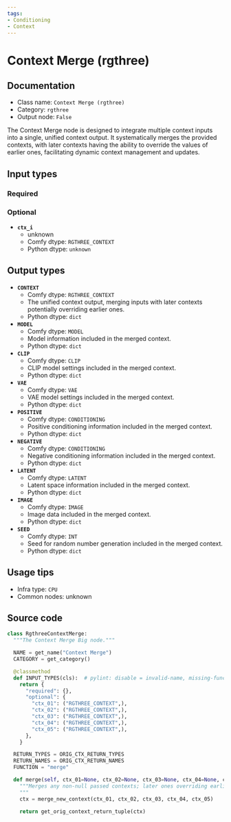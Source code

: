 ```yaml
---
tags:
- Conditioning
- Context
---
```


# Context Merge (rgthree)
## Documentation
- Class name: `Context Merge (rgthree)`
- Category: `rgthree`
- Output node: `False`

The Context Merge node is designed to integrate multiple context inputs into a single, unified context output. It systematically merges the provided contexts, with later contexts having the ability to override the values of earlier ones, facilitating dynamic context management and updates.
## Input types
### Required
### Optional
- **`ctx_i`**
    - unknown
    - Comfy dtype: `RGTHREE_CONTEXT`
    - Python dtype: `unknown`
## Output types
- **`CONTEXT`**
    - Comfy dtype: `RGTHREE_CONTEXT`
    - The unified context output, merging inputs with later contexts potentially overriding earlier ones.
    - Python dtype: `dict`
- **`MODEL`**
    - Comfy dtype: `MODEL`
    - Model information included in the merged context.
    - Python dtype: `dict`
- **`CLIP`**
    - Comfy dtype: `CLIP`
    - CLIP model settings included in the merged context.
    - Python dtype: `dict`
- **`VAE`**
    - Comfy dtype: `VAE`
    - VAE model settings included in the merged context.
    - Python dtype: `dict`
- **`POSITIVE`**
    - Comfy dtype: `CONDITIONING`
    - Positive conditioning information included in the merged context.
    - Python dtype: `dict`
- **`NEGATIVE`**
    - Comfy dtype: `CONDITIONING`
    - Negative conditioning information included in the merged context.
    - Python dtype: `dict`
- **`LATENT`**
    - Comfy dtype: `LATENT`
    - Latent space information included in the merged context.
    - Python dtype: `dict`
- **`IMAGE`**
    - Comfy dtype: `IMAGE`
    - Image data included in the merged context.
    - Python dtype: `dict`
- **`SEED`**
    - Comfy dtype: `INT`
    - Seed for random number generation included in the merged context.
    - Python dtype: `dict`
## Usage tips
- Infra type: `CPU`
- Common nodes: unknown


## Source code
```python
class RgthreeContextMerge:
  """The Context Merge Big node."""

  NAME = get_name("Context Merge")
  CATEGORY = get_category()

  @classmethod
  def INPUT_TYPES(cls):  # pylint: disable = invalid-name, missing-function-docstring
    return {
      "required": {},
      "optional": {
        "ctx_01": ("RGTHREE_CONTEXT",),
        "ctx_02": ("RGTHREE_CONTEXT",),
        "ctx_03": ("RGTHREE_CONTEXT",),
        "ctx_04": ("RGTHREE_CONTEXT",),
        "ctx_05": ("RGTHREE_CONTEXT",),
      },
    }

  RETURN_TYPES = ORIG_CTX_RETURN_TYPES
  RETURN_NAMES = ORIG_CTX_RETURN_NAMES
  FUNCTION = "merge"

  def merge(self, ctx_01=None, ctx_02=None, ctx_03=None, ctx_04=None, ctx_05=None):
    """Merges any non-null passed contexts; later ones overriding earlier.
    """
    ctx = merge_new_context(ctx_01, ctx_02, ctx_03, ctx_04, ctx_05)

    return get_orig_context_return_tuple(ctx)

```
